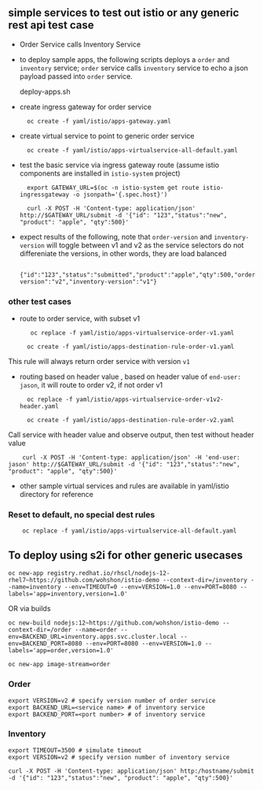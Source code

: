 

## simple services to test out istio or any generic rest api test case

- Order Service calls Inventory Service

- to deploy sample apps, the following scripts deploys a `order` and `inventory` service; `order` service calls `inventory` service to echo a json payload passed into `order` service.

    deploy-apps.sh

- create ingress gateway for order service

        oc create -f yaml/istio/apps-gateway.yaml 

- create virtual service to point to generic order service

        oc create -f yaml/istio/apps-virtualservice-all-default.yaml 

- test the basic service via ingress gateway route (assume istio components are installed in `istio-system` project)

        export GATEWAY_URL=$(oc -n istio-system get route istio-ingressgateway -o jsonpath='{.spec.host}')

        curl -X POST -H 'Content-type: application/json' http://$GATEWAY_URL/submit -d '{"id": "123","status":"new", "product": "apple", "qty":500}'

- expect results of the following, note that `order-version` and `inventory-version` will toggle between v1 and v2 as the service selectors do not differeniate the versions, in other words, they are load balanced 

        {"id":"123","status":"submitted","product":"apple","qty":500,"order-version":"v2","inventory-version":"v1"}



### other test cases

- route to order service, with subset v1

         oc replace -f yaml/istio/apps-virtualservice-order-v1.yaml

        oc create -f yaml/istio/apps-destination-rule-order-v1.yaml

This rule will always return order service with version `v1`

- routing based on header value , based on header value of `end-user: jason`, it will route to order v2, if not order v1

		oc replace -f yaml/istio/apps-virtualservice-order-v1v2-header.yaml

		oc create -f yaml/istio/apps-destination-rule-order-v2.yaml

Call service with header value and observe output, then test without header value

		curl -X POST -H 'Content-type: application/json' -H 'end-user: jason' http://$GATEWAY_URL/submit -d '{"id": "123","status":"new", "product": "apple", "qty":500}'



- other sample virtual services and rules are available in yaml/istio directory for reference



### Reset to default, no special dest rules

		oc replace -f yaml/istio/apps-virtualservice-all-default.yaml 


## To deploy using s2i for other generic usecases

```
oc new-app registry.redhat.io/rhscl/nodejs-12-rhel7~https://github.com/wohshon/istio-demo --context-dir=/inventory --name=inventory --env=TIMEOUT=0 --env=VERSION=1.0 --env=PORT=8080 --labels='app=inventory,version=1.0'
```

OR via builds

```
oc new-build nodejs:12~https://github.com/wohshon/istio-demo --context-dir=/order --name=order --env=BACKEND_URL=inventory.apps.svc.cluster.local --env=BACKEND_PORT=8080 --env=PORT=8080 --env=VERSION=1.0 --labels='app=order,version=1.0'

oc new-app image-stream=order
```

### Order 
```
export VERSION=v2 # specify version number of order service
export BACKEND_URL=<service name> # of inventory service
export BACKEND_PORT=<port number> # of inventory service
```

### Inventory
```
export TIMEOUT=3500 # simulate timeout
export VERSION=v2 # specify version number of inventory service
```
`curl -X POST -H 'Content-type: application/json' http:/hostname/submit -d '{"id": "123","status":"new", "product": "apple", "qty":500}'`

